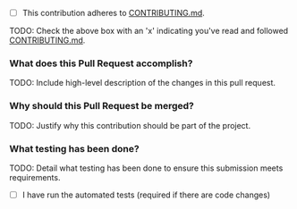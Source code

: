 - [ ] This contribution adheres to [CONTRIBUTING.md](https://github.com/ni/nitsm-python/blob/master/CONTRIBUTING.md).

TODO: Check the above box with an 'x' indicating you've read and followed [CONTRIBUTING.md](https://github.com/ni/tsm-python/blob/master/CONTRIBUTING.md).

### What does this Pull Request accomplish?

TODO: Include high-level description of the changes in this pull request.

### Why should this Pull Request be merged?

TODO: Justify why this contribution should be part of the project.

### What testing has been done?

TODO: Detail what testing has been done to ensure this submission meets requirements.

- [ ] I have run the automated tests (required if there are code changes)